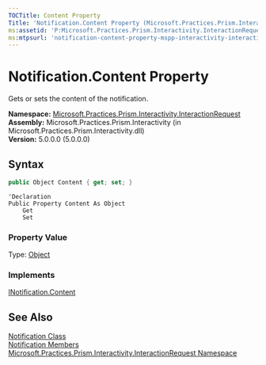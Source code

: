 ```yaml
---
TOCTitle: Content Property
Title: 'Notification.Content Property (Microsoft.Practices.Prism.Interactivity.InteractionRequest)'
ms:assetid: 'P:Microsoft.Practices.Prism.Interactivity.InteractionRequest.Notification.Content'
ms:mtpsurl: 'notification-content-property-mspp-interactivity-interactionrequest.md'
---
```


# Notification.Content Property

Gets or sets the content of the notification.

**Namespace:** [Microsoft.Practices.Prism.Interactivity.InteractionRequest](/patterns-practices/reference/mspp-interactivity-interactionrequest-namespace)<br/>
**Assembly:** Microsoft.Practices.Prism.Interactivity (in Microsoft.Practices.Prism.Interactivity.dll)<br/>
**Version:** 5.0.0.0 (5.0.0.0)

## Syntax

```C#
public Object Content { get; set; }
```

```VB
'Declaration
Public Property Content As Object
	Get
	Set
```

### Property Value

Type: [Object](http://msdn.microsoft.com/en-us/library/e5kfa45b)

### Implements

[INotification.Content](/patterns-practices/reference/inotification-content-property-mspp-interactivity-interactionrequest)

## See Also

[Notification Class](/patterns-practices/reference/notification-class-mspp-interactivity-interactionrequest)<br/>
[Notification Members](/patterns-practices/reference/notification-members-mspp-interactivity-interactionrequest)<br/>
[Microsoft.Practices.Prism.Interactivity.InteractionRequest Namespace](/patterns-practices/reference/mspp-interactivity-interactionrequest-namespace)
